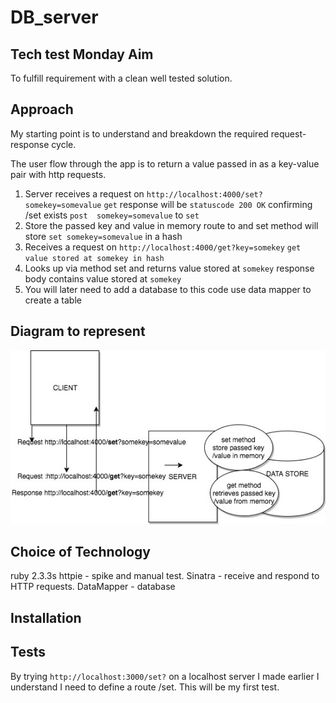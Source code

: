 # DB_server
Tech test Monday
Aim
---
To fulfill requirement with a clean well tested solution.

Approach
---------
My starting point is to understand and breakdown the required request-response cycle.

The user flow through the app is to return a value passed in as a key-value pair with http requests.

1. Server receives a request on ```http://localhost:4000/set?somekey=somevalue```
    ```get``` response will be ```statuscode 200 OK``` confirming /set exists
     ```post  somekey=somevalue``` to ```set```
2. Store the passed key and value in memory
    route to and set method will store
    ```set somekey=somevalue``` in a hash
3. Receives a request on ```http://localhost:4000/get?key=somekey```
    ```get value stored at somekey in hash```
4. Looks up via method set and returns value stored at ```somekey```
    response body contains value stored at ```somekey```
5. You will later need to add a database to this code
    use data mapper to create a table

Diagram to represent
--------------------
![request-response](https://github.com/olwend/DB_server/blob/master/request_response.jpg)

Choice of Technology
--------------------
ruby 2.3.3s
httpie - spike and manual test.
Sinatra - receive and respond to HTTP requests.
DataMapper - database


Installation
------------
Tests
-----
By trying ```http://localhost:3000/set?``` on a localhost server I made earlier
I understand I need to define a route /set. This will be my first test.
